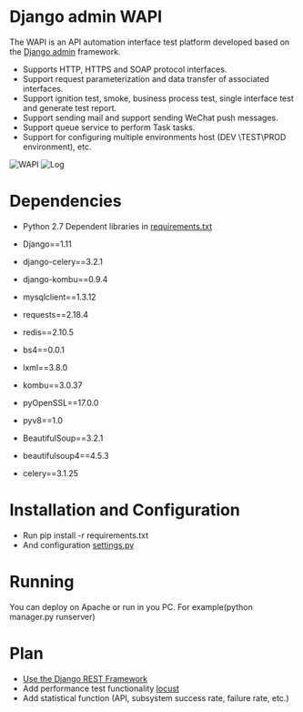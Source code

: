 # Django admin WAPI
The WAPI is an API automation interface test platform developed based on the [Django admin](https://docs.djangoproject.com/en/2.0/ref/contrib/admin/) framework.
* Supports HTTP, HTTPS and SOAP protocol interfaces.
* Support request parameterization and data transfer of associated interfaces.
* Support ignition test, smoke, business process test, single interface test and generate test report.
* Support sending mail and support sending WeChat push messages.
* Support queue service to perform Task tasks.
* Support for configuring multiple environments host (DEV \TEST\PROD environment), etc.

![WAPI](https://github.com/wangxinglong007/WAPI/blob/master/PBS_Dynamic/media/introduce_img/wapi.gif)
![Log](https://github.com/wangxinglong007/WAPI/blob/master/PBS_Dynamic/media/introduce_img/log.gif)

# Dependencies
* Python 2.7
Dependent libraries in [requirements.txt](https://github.com/wangxinglong007/WAPI/blob/master/requirements.txt)

* Django==1.11
* django-celery==3.2.1
* django-kombu==0.9.4
* mysqlclient==1.3.12
* requests==2.18.4
* redis==2.10.5
* bs4==0.0.1
* lxml==3.8.0
* kombu==3.0.37
* pyOpenSSL==17.0.0
* pyv8==1.0
* BeautifulSoup==3.2.1
* beautifulsoup4==4.5.3
* celery==3.1.25

# Installation and Configuration
* Run pip install -r requirements.txt
* And configuration [settings.py](https://github.com/wangxinglong007/WAPI/blob/master/ApiCaseSystem/settings.py)

# Running
You can deploy on Apache or run in you PC. For example(python manager.py runserver)

# Plan
* [Use the Django REST Framework](http://www.django-rest-framework.org/)
* Add performance test functionality [locust](https://docs.locust.io/en/latest/)
* Add statistical function (API, subsystem success rate, failure rate, etc.)